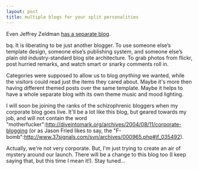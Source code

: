 ```yaml
--- 
layout: post
title: multiple blogs for your split personalities
---
```

Even Jeffrey Zeldman <a href="http://www.zeldman.com/daily/0405b.shtml">has a separate blog</a>.  

bq. It is liberating to be just another blogger. To use someone else’s template design, someone else’s publishing system, and someone else’s plain old industry-standard blog site architecture. To grab photos from flickr, post hurried remarks, and watch smart or snarky comments roll in.

Categories were supposed to allow us to blog _anything_ we wanted, while the visitors could read just the items they cared about.  Maybe it's more then having different themed posts over the same template.  Maybe it helps to have a whole separate blog with its own theme music and mood lighting.

I will soon be joining the ranks of the schizophrenic bloggers when my corporate blog goes live.  It'll be a lot like this blog, but geared towards my job, and will not contain the word "motherfucker":http://diveintomark.org/archives/2004/08/11/corporate-blogging (or as Jason Fried likes to say, the "F-bomb":http://www.37signals.com/svn/archives/000965.php#jf_035492).

Actually, we're not very corporate.  But, I'm just trying to create an air of mystery around our launch.  There will be a change to this blog too (I keep saying that, but this time I mean it!).  Stay tuned...
